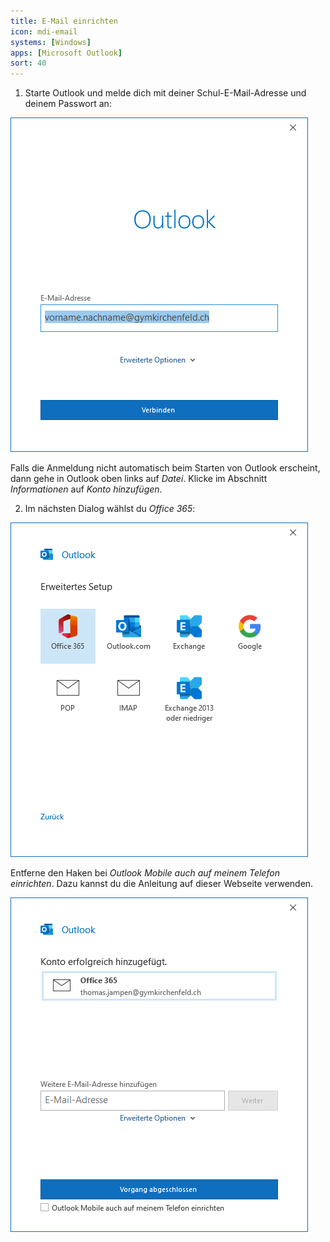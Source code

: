 ```yaml
---
title: E-Mail einrichten
icon: mdi-email
systems: [Windows]
apps: [Microsoft Outlook]
sort: 40
---
```




1. Starte Outlook und melde dich mit deiner Schul-E-Mail-Adresse und deinem Passwort an:

![Outlook-Anmeldung unter Windows, Schritt 1](./outlook-1.png)

Falls die Anmeldung nicht automatisch beim Starten von Outlook erscheint, dann gehe in Outlook oben links auf _Datei_. Klicke im Abschnitt _Informationen_ auf _Konto hinzufügen_.

2. Im nächsten Dialog wählst du _Office 365_:

![Outlook-Anmeldung unter Windows, Schritt 2](./outlook-2.png)

Entferne den Haken bei _Outlook Mobile auch auf meinem Telefon einrichten_. Dazu kannst du die Anleitung auf dieser Webseite verwenden.

![Outlook-Anmeldung unter Windows, Schritt 3](./outlook-3.png)
